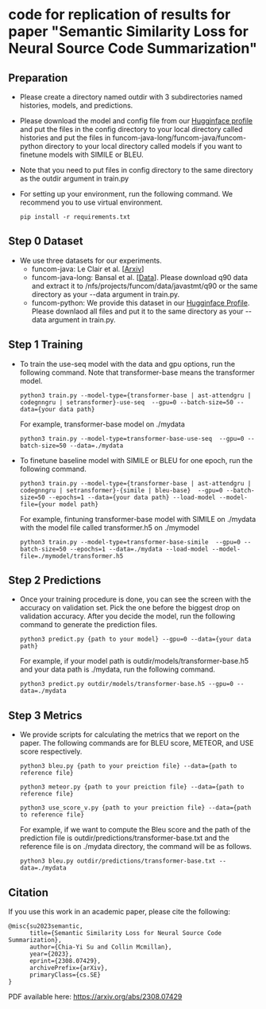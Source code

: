 # code for replication of results for paper "Semantic Similarity Loss for Neural Source Code Summarization"

## Preparation
- Please create a directory named outdir with 3 subdirectories named histories, models, and predictions.
- Please download the model and config file from our [Hugginface profile](https://huggingface.co/apcl/funcom_useloss/tree/main) and put the files in the config directory to your local directory called histories and put the files in funcom-java-long/funcom-java/funcom-python directory to your local directory called models if you want to finetune models with SIMILE or BLEU.
- Note that you need to put files in config directory to the same directory as the outdir argument in train.py
- For setting up your environment, run the following command. We recommend you to use virtual environment.

  ```
  pip install -r requirements.txt
  ```

## Step 0 Dataset
- We use three datasets for our experiments.
  - funcom-java: Le Clair et al. [[Arxiv](https://arxiv.org/abs/1904.02660)]
  - funcom-java-long: Bansal et al. [[Data](https://github.com/aakashba/humanattn)]. Please download q90 data and extract it to /nfs/projects/funcom/data/javastmt/q90 or the same directory as your --data argument in train.py.
  - funcom-python: We provide this dataset in our [Hugginface Profile](https://huggingface.co/datasets/apcl/funcom_python/tree/main). Please downlaod all files and put it to the same directory as your --data argument in train.py.

## Step 1 Training
- To train the use-seq model with the data and gpu options, run the following command. Note that transformer-base means the transformer model.

  ```
  python3 train.py --model-type={transformer-base | ast-attendgru | codegnngru | setransformer}-use-seq  --gpu=0 --batch-size=50 --data={your data path}
  ```

  For example, transformer-base model on ./mydata

  ```
  python3 train.py --model-type=transformer-base-use-seq  --gpu=0 --batch-size=50 --data=./mydata
  ```
  
- To finetune baseline model with SIMILE or BLEU for one epoch, run the following command.
  
   ```
   python3 train.py --model-type={transformer-base | ast-attendgru | codegnngru | setransformer}-{simile | bleu-base}  --gpu=0 --batch-size=50 --epochs=1 --data={your data path} --load-model --model-file={your model path}
   ```
   
   For example, fintuning transformer-base model with SIMILE on ./mydata with the model file called transformer.h5 on ./mymodel
    ```
    python3 train.py --model-type=transformer-base-simile  --gpu=0 --batch-size=50 --epochs=1 --data=./mydata --load-model --model-file=./mymodel/transformer.h5
    ```   
## Step 2 Predictions
- Once your training procedure is done, you can see the screen with the accuracy on validation set. Pick the one before the biggest drop on validation accuracy. After you decide the model, run the following command to generate the prediction files.

  ```
  python3 predict.py {path to your model} --gpu=0 --data={your data path}
  ```
  
  For example, if your model path is outdir/models/transformer-base.h5 and your data path is ./mydata, run the following command.
  
  ```
  python3 predict.py outdir/models/transformer-base.h5 --gpu=0 --data=./mydata
  ```
## Step 3 Metrics
- We provide scripts for calculating the metrics that we report on the paper. The following commands are for BLEU score, METEOR, and USE score respectively.
  ```
  python3 bleu.py {path to your preiction file} --data={path to reference file}
  ```
  
  ```
  python3 meteor.py {path to your preiction file} --data={path to reference file}
  ```
  
  ```
  python3 use_score_v.py {path to your preiction file} --data={path to reference file}
  ```
  For example, if we want to compute the Bleu score and the path of the prediction file is outdir/predictions/transformer-base.txt and the reference file is on ./mydata directory, the command will be as follows.
  
  ```
  python3 bleu.py outdir/predictions/transformer-base.txt --data=./mydata
  ```
## Citation
If you use this work in an academic paper, please cite the following:
```
@misc{su2023semantic,
      title={Semantic Similarity Loss for Neural Source Code Summarization}, 
      author={Chia-Yi Su and Collin Mcmillan},
      year={2023},
      eprint={2308.07429},
      archivePrefix={arXiv},
      primaryClass={cs.SE}
}
```
PDF available here: https://arxiv.org/abs/2308.07429
